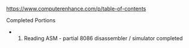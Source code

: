 https://www.computerenhance.com/p/table-of-contents

Completed Portions
- 1. Reading ASM - partial 8086 disassembler / simulator completed

